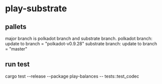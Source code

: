 # play-substrate


## pallets 
major branch is polkadot branch and substrate branch.
polkadot branch: update to branch = "polkadot-v0.9.28"
substrate branch: update to branch = "master"


## run test 
cargo test --release --package play-balances -- tests::test_codec